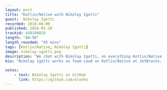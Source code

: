 ```yaml
---
layout: post
title: "Kotlin/Native with Nikolay Igotti"
guest:  Nikolay Igotti
recorded: 2018-04-09
published: 2018-05-28
trackid: 450100029
length: "44:56"
length_rounded: "45 mins"
tags: [Kotlin/Native, Nikolay Igotti]
image: nikolay-igotti.png
description: "We chat with Nikolay Igotti, on everything Kotlin/Native. What it is, how it interops with the existing ecosystem, how the memory management model works, and much much more."
bio: "Nikolay Igotti works as Team Lead on Kotlin/Native at JetBrains, having previously spent much of his career working on Java Virtual Machine optimisations."
                  
notes: 
    - text: Nikolay Igotti on GitHub
      link: https://github.com/olonho
---
```

